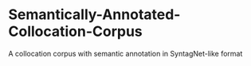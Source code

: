 # Semantically-Annotated-Collocation-Corpus
A collocation corpus with semantic annotation in SyntagNet-like format
